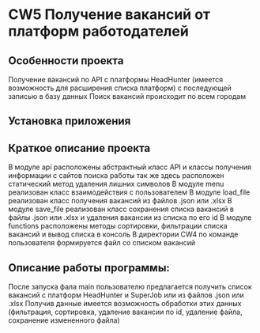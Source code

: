 # CW5 Получение вакансий от платформ работодателей
## Особенности проекта
Получение вакансий по API с платформы HeadHunter (имеется возможность для расширения списка платформ) 
с последующей записью в базу данных
Поиск вакансий происходит по всем городам 
## Установка приложения


## Краткое описание проекта 
В модуле api расположены абстрактный класс API и
классы получения информации с сайтов поиска работы так же здесь расположен статический метод удаления лишних символов 
В модуле menu реализован класс взаимодействия с пользователем В модуле load_file реализован класс получения вакансий из файлов .json или .xlsx
В модуле save_file реализован класс сохранения списка вакансий в файлы .json или .xlsx и удаления вакансии из списка по его id 
В модуле functions расположены методы сортировки, фильтрации списка вакансий и вывод списка в консоль 
В директории CW4 по команде пользователя формируется файл со списком вакансий

## Описание работы программы: 
После запуска фала main пользователю предлагается получить список вакансий с платформ HeadHunter и SuperJob или из файлов .json или .xlsx 
Получив данные имеется возможность обработки этих данных (фильтрация, сортировка, удаление вакансии по id, удаление файла, сохранение измененного файла)

